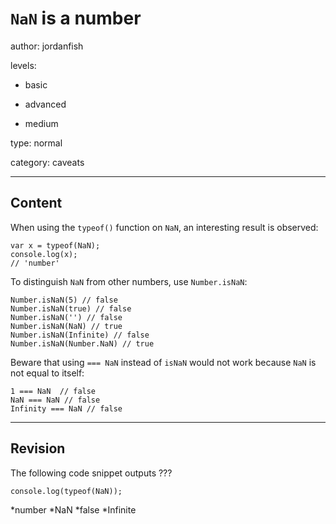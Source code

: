 # `NaN` is a number
author: jordanfish

levels:

  - basic

  - advanced

  - medium

type: normal

category: caveats

---
## Content

When using the `typeof()` function on `NaN`, an interesting result is observed:

```
var x = typeof(NaN);
console.log(x);
// 'number'
```

To distinguish `NaN` from other numbers, use `Number.isNaN`:

```
Number.isNaN(5) // false
Number.isNaN(true) // false
Number.isNaN('') // false
Number.isNaN(NaN) // true
Number.isNaN(Infinite) // false
Number.isNaN(Number.NaN) // true
```

Beware that using `=== NaN` instead of `isNaN` would not work because `NaN` is not equal to itself:

```
1 === NaN  // false
NaN === NaN // false
Infinity === NaN // false
```

---
## Revision

The following code snippet outputs ???
```
console.log(typeof(NaN));
```
*number
*NaN
*false
*Infinite